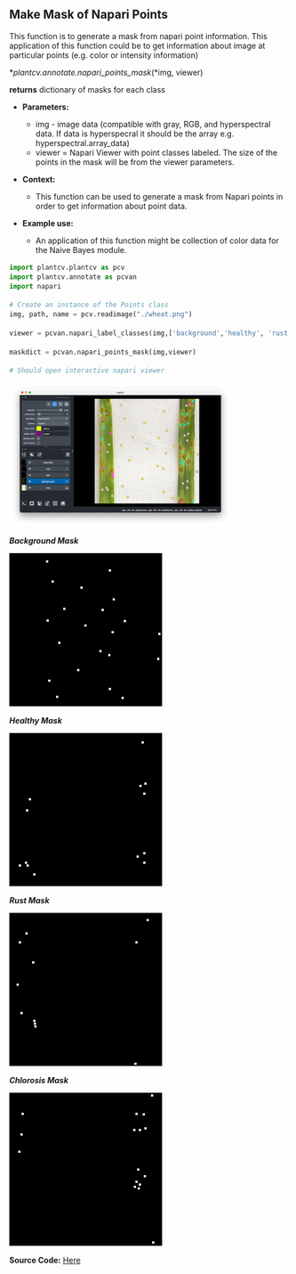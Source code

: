 ## Make Mask of Napari Points

This function is to generate a mask from napari point information.
This application of this function could be to get information about image
at particular points (e.g. color or intensity information)

**plantcv.annotate.napari_points_mask*(*img, viewer)

**returns** dictionary of masks for each class

- **Parameters:**
    - img - image data (compatible with gray, RGB, and hyperspectral data. If data is hyperspecral it should be the array e.g. hyperspectral.array_data)
    - viewer = Napari Viewer with point classes labeled. The size of the points in the mask will be from the viewer parameters.

- **Context:**
    - This function can be used to generate a mask from Napari points in order to get information about point data. 

- **Example use:**
    - An application of this function might be collection of color data for the Naive Bayes module.


```python
import plantcv.plantcv as pcv 
import plantcv.annotate as pcvan
import napari

# Create an instance of the Points class
img, path, name = pcv.readimage("./wheat.png")

viewer = pcvan.napari_label_classes(img,['background','healthy', 'rust', 'chlorosis'], size = 4)

maskdict = pcvan.napari_points_mask(img,viewer)

# Should open interactive napari viewer

```

![Screenshot](img/documentation_images/napari_points_mask/viewer_labeled.png)

***Background Mask***

![Screenshot](img/documentation_images/napari_points_mask/background.png)

***Healthy Mask***

![Screenshot](img/documentation_images/napari_points_mask/healthy.png)

***Rust Mask***

![Screenshot](img/documentation_images/napari_points_mask/rust.png)

***Chlorosis Mask***

![Screenshot](img/documentation_images/napari_points_mask/chlorosis.png)

**Source Code:** [Here](https://github.com/danforthcenter/plantcv-annotate/blob/main/plantcv/annotate/napari_points_mask.py)
